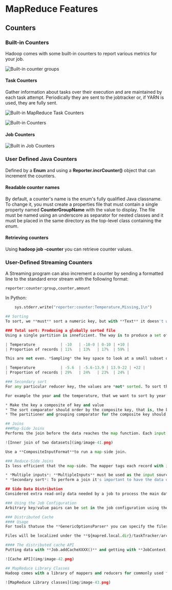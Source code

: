 # MapReduce Features

## Counters
### Built-in Counters
Hadoop comes with some built-in counters to report various metrics for your job.

![Built-in counter groups](img/image-36.png)

#### Task Counters
Gather information about tasks over their execution and are maintained by each task attempt. Periodically they are sent to the jobtracker or, if YARN is used, they are fully sent.

![Built-in MapReduce Task Counters](img/image-37.png)

![Built-in Counters](img/image-38.png)

#### Job Counters

![Built in Job Counters](img/image-39.png)

### User Defined Java Counters
Defined by a **Enum** and using a **Reporter.incrCounter()** object that can increment the counters.

#### Readable counter names
By default, a counter's name is the enum's fully qualified Java classname. To change it, you must create a properties file that must contain a single property named **CounterGroupName** with the value to display. The file must be named using an underscore as separator for nested classes and it must be placed in the same directory as the top-level class containing the *enum*.

#### Retrieving counters
Using **hadoop job -counter** you can retrieve counter values.

### User-Defined Streaming Counters
A Streaming program can also increment a counter by sending a formatted line to the standard error stream with the following format:

	reporter:counter:group,counter,amount

In Python:

```python
	sys.stderr.write("reporter:counter:Temperature,Missing,1\n")

## Sorting
To sort, we **must** sort a numeric key, but with **Text** it doesn't work

### Total sort: Producing a globally sorted file
Using a single partition is inneficient. The way is to produce a set of sorted files that concatenated would form a globally sorted file using a partitioner that respects the total order of the output. Althought you must be sure that the partitions size are fairly even:

| Temperature 			| -10 	| -10-0 | 0-10 | +10 |
| Proportion of records | 11% 	| 13% 	| 17%  | 59% |

This are not even. *Sampling* the key space to look at a small subset of the keys to approximate the key distribution. *Sampling* is to get a small subset of keys to approximate the key distribution. Hadoop already comes with a sampler called **InputSampler** The result could be something similar to:

| Temperature 			| -5.6 	| -5.6-13.9 | 13.9-22 | +22 |
| Proportion of records | 29% 	| 24% 	| 23%  | 24% |

### Secondary sort
For any particular reducer key, the values are *not* sorted. To sort the values we must change the keys to be a **composite of the key and the value**. 

For example the year and the temperature, that we want to sort by year and then by temperature. Next, the partition must be done by the year part of the key so we guaratee that the records for the same year go to the same reducer. Finally we must group values in the reducer by the year part, then we will see all the records for the same year in one reduce group. Summarizing:

* Make the key a composite of key and value
* The sort comparator should order by the composite key, that is, the key and value
* The partitioner and grouping comparator for the composite key should consider only the key for partitioning and grouping.

## Joins
###Map-Side Joins
Performs the join before the data reaches the map function. Each input dataset must be divided into the same number of partitions and it must be sorted by the same key. Also they must have the same number of reducers, the same keys and output files are not splittable.

![Inner join of two datasets](img/image-41.png)

Use a **CompositeInputFormat**to run a map-side join.

### Reduce-Side Joins
Is less efficient that the map-side. The mapper tags each record with its source and uses the join key as the map output key.

* *Multiple inputs*: **MultipleInputs** must be used as the input sources are usually different
* *Secondary sort*: To perform a join it's important to have the data ordered.

## Side Data Distribution
Considered extra read-only data needed by a job to process the main dataset.

### Using the Job Configuration
Arbitrary key/value pairs can be set in the job configuration using the setters for **Configuration** object. In the task you can retrieve it by **Context.getConfiguration()**

### Distributed Cache
#### Usage
For tools thatuse the **GenericOptionsParser* you can specify the files to be distributed as a comma-separated list of URIs as the argument to the **-files** options.

Files will be localized under the **${mapred.local.dir}/taskTracker/archive within each TaskTracker/Datanode node.

#### The distributed cache API
Putting data with **Job.addCacheXXXX()** and getting with **JobContext.setCacheXXXX()**.

![Cache API](img/image-42.png)

## MapReduce Library Classes
Hadoop comes with a library of mappers and reducers for commonly used functions:

![MapReduce Library classes](img/image-43.png)